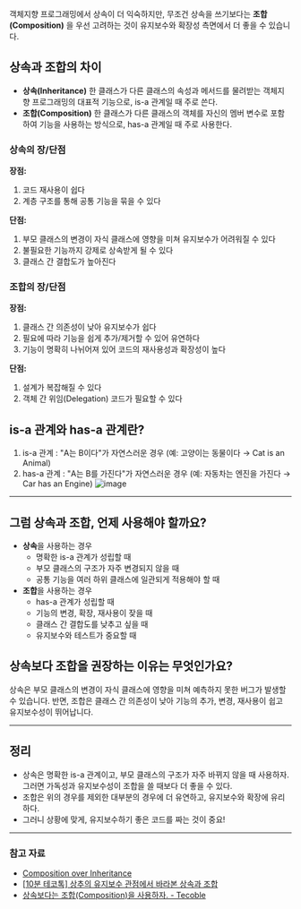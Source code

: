 객체지향 프로그래밍에서 상속이 더 익숙하지만, 무조건 상속을 쓰기보다는 **조합(Composition)** 을 우선 고려하는 것이 유지보수와 확장성 측면에서 더 좋을 수 있습니다.

## 상속과 조합의 차이
- **상속(Inheritance)**
한 클래스가 다른 클래스의 속성과 메서드를 물려받는 객체지향 프로그래밍의 대표적 기능으로, is-a 관계일 때 주로 쓴다.
- **조합(Composition)**
한 클래스가 다른 클래스의 객체를 자신의 멤버 변수로 포함하여 기능을 사용하는 방식으로, has-a 관계일 때 주로 사용한다.

### 상속의 장/단점
**장점:**
1. 코드 재사용이 쉽다
2. 계층 구조를 통해 공통 기능을 묶을 수 있다

**단점:**
1. 부모 클래스의 변경이 자식 클래스에 영향을 미쳐 유지보수가 어려워질 수 있다
2. 불필요한 기능까지 강제로 상속받게 될 수 있다
3. 클래스 간 결합도가 높아진다

### 조합의 장/단점
**장점:**
1. 클래스 간 의존성이 낮아 유지보수가 쉽다
2. 필요에 따라 기능을 쉽게 추가/제거할 수 있어 유연하다
3. 기능이 명확히 나뉘어져 있어 코드의 재사용성과 확장성이 높다

**단점:**
1. 설계가 복잡해질 수 있다
2. 객체 간 위임(Delegation) 코드가 필요할 수 있다

## is-a 관계와 has-a 관계란?
1. is-a 관계 : "A는 B이다"가 자연스러운 경우 (예: 고양이는 동물이다 → Cat is an Animal)
2. has-a 관계 : "A는 B를 가진다"가 자연스러운 경우 (예: 자동차는 엔진을 가진다 → Car has an Engine)
![image](https://github.com/user-attachments/assets/b1d20c2a-454e-4de5-ac6b-5d78003793bb)

---
## 그럼 상속과 조합, 언제 사용해야 할까요?
- **상속**을 사용하는 경우
  - 명확한 is-a 관계가 성립할 때
  - 부모 클래스의 구조가 자주 변경되지 않을 때
  - 공통 기능을 여러 하위 클래스에 일관되게 적용해야 할 때
- **조합**을 사용하는 경우
  - has-a 관계가 성립할 때
  - 기능의 변경, 확장, 재사용이 잦을 때
  - 클래스 간 결합도를 낮추고 싶을 때
  - 유지보수와 테스트가 중요할 때

## 상속보다 조합을 권장하는 이유는 무엇인가요?
상속은 부모 클래스의 변경이 자식 클래스에 영향을 미쳐 예측하지 못한 버그가 발생할 수 있습니다. 반면, 조합은 클래스 간 의존성이 낮아 기능의 추가, 변경, 재사용이 쉽고 유지보수성이 뛰어납니다. 

---
## 정리
- 상속은 명확한 is-a 관계이고, 부모 클래스의 구조가 자주 바뀌지 않을 때 사용하자. 그러면 가독성과 유지보수성이 조합을 쓸 때보다 더 좋을 수 있다.
- 조합은 위의 경우를 제외한 대부분의 경우에 더 유연하고, 유지보수와 확장에 유리하다.
- 그러니 상황에 맞게, 유지보수하기 좋은 코드를 짜는 것이 중요!

---

### 참고 자료
- [Composition over Inheritance](https://en.wikipedia.org/wiki/Composition_over_inheritance)
- [[10분 테코톡] 상추의 유지보수 관점에서 바라본 상속과 조합](https://www.youtube.com/watch?v=EGUNZTgMaaQ)
- [상속보다는 조합(Composition)을 사용하자. - Tecoble](https://tecoble.techcourse.co.kr/post/2020-05-18-inheritance-vs-composition/)

